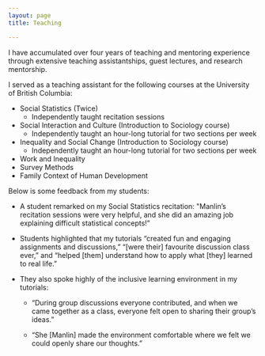 ```yaml
---
layout: page
title: Teaching 

---
```


I have accumulated over four years of teaching and mentoring experience through extensive teaching assistantships, guest lectures, and research mentorship. 

I served as a teaching assistant for the following courses at the University of British Columbia:
- Social Statistics (Twice)
  - Independently taught  recitation sessions
- Social Interaction and Culture (Introduction to Sociology course)
  - Independently taught an hour-long tutorial for two sections per week
- Inequality and Social Change (Introduction to Sociology course)
  - Independently taught an hour-long tutorial for two sections per week
- Work and Inequality
- Survey Methods
- Family Context of Human Development 

Below is some feedback from my students:

- A student remarked on my Social Statistics recitation: "Manlin’s recitation sessions were very helpful, and she did an amazing job explaining difficult statistical concepts!”
  
- Students highlighted that my tutorials “created fun and engaging assignments and discussions,” “\[were their] favourite discussion class ever,” and “helped \[them] understand how to apply what \[they] learned to real life.”

- They also spoke highly of the inclusive learning environment in my tutorials:
  - “During group discussions everyone contributed, and when we came together as a class, everyone felt open to sharing their group’s ideas.”
    
  - “She [Manlin] made the environment comfortable where we felt we could openly share our thoughts.” 
